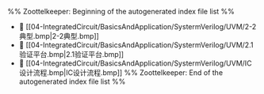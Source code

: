 %% Zoottelkeeper: Beginning of the autogenerated index file list  %%
- 📄 [[04-IntegratedCircuit/BasicsAndApplication/SystermVerilog/UVM/2-2典型.bmp|2-2典型.bmp]]
- 📄 [[04-IntegratedCircuit/BasicsAndApplication/SystermVerilog/UVM/2.1验证平台.bmp|2.1验证平台.bmp]]
- 📄 [[04-IntegratedCircuit/BasicsAndApplication/SystermVerilog/UVM/IC设计流程.bmp|IC设计流程.bmp]]
%% Zoottelkeeper: End of the autogenerated index file list  %%
